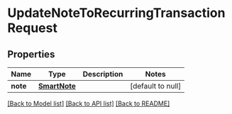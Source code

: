 # UpdateNoteToRecurringTransactionRequest
## Properties

| Name | Type | Description | Notes |
|------------ | ------------- | ------------- | -------------|
| **note** | [**SmartNote**](SmartNote.md) |  | [default to null] |

[[Back to Model list]](../README.md#documentation-for-models) [[Back to API list]](../README.md#documentation-for-api-endpoints) [[Back to README]](../README.md)

